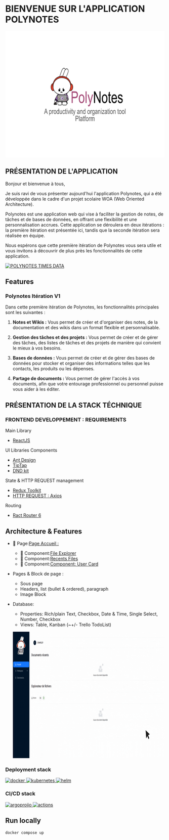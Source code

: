 # BIENVENUE SUR L'APPLICATION POLYNOTES

<p align="center">
    <img src="frontend/public/img/PolyBunny.svg" alt="PolyBunny" height="400">
</p>

## PRÉSENTATION DE L'APPLICATION

Bonjour et bienvenue à tous,

Je suis ravi de vous présenter aujourd'hui l'application Polynotes, qui a été développée dans le cadre d'un projet scolaire WOA (Web Oriented Architecture).

Polynotes est une application web qui vise à faciliter la gestion de notes, de tâches et de bases de données, en offrant une flexibilité et une personnalisation accrues. Cette application se déroulera en deux itérations : la première itération est présentée ici, tandis que la seconde itération sera réalisée en équipe.

Nous espérons que cette première itération de Polynotes vous sera utile et vous invitons à découvrir de plus près les fonctionnalités de cette application.

[![POLYNOTES TIMES DATA](https://wakatime.com/badge/user/8c51dfaf-cc71-4c33-bb4f-07b1a77dce06/project/6160a20e-1f13-4866-b07b-8adea0765e70.svg)](https://wakatime.com/badge/user/8c51dfaf-cc71-4c33-bb4f-07b1a77dce06/project/6160a20e-1f13-4866-b07b-8adea0765e70)

## Features

### Polynotes Itération V1

Dans cette première itération de Polynotes, les fonctionnalités principales sont les suivantes :

1. **Notes et Wikis :** Vous permet de créer et d'organiser des notes, de la documentation et des wikis dans un format flexible et personnalisable.

2. **Gestion des tâches et des projets :** Vous permet de créer et de gérer des tâches, des listes de tâches et des projets de manière qui convient le mieux à vos besoins.

3. **Bases de données :** Vous permet de créer et de gérer des bases de données pour stocker et organiser des informations telles que les contacts, les produits ou les dépenses.

4. **Partage de documents :** Vous permet de gérer l'accès à vos documents, afin que votre entourage professionnel ou personnel puisse vous aider à les éditer.

## PRÉSENTATION DE LA STACK TÉCHNIQUE

### FRONTEND DEVELOPPEMENT : REQUIREMENTS

Main Library

- [ReactJS](https://fr.reactjs.org/)

UI Libraries Components

- [Ant Design](https://ant.design/docs/react/getting-started)
- [TipTap](https://tiptap.dev/api/editor)
- [DND kit](https://dndkit.com/)

State & HTTP REQUEST management

- [Redux Toolkit](https://redux-toolkit.js.org/)
- [HTTP REQUEST : Axios](https://axios-http.com/fr/docs/intro)

Routing

- [Ract Router 6](https://reactrouter.com/en/main)

## Architecture & Features

- :page_facing_up: Page:[Page Accueil :](https://github.com/charley04310/Polynotes/blob/master/frontend/src/pages/home/HomePage.tsx)

  - :jigsaw: Component:[File Explorer](https://github.com/charley04310/Polynotes/blob/master/frontend/src/pages/home/components/FileExplorer.tsx)
  - :jigsaw: Component:[Recents Files](https://github.com/charley04310/Polynotes/blob/master/frontend/src/pages/home/components/RecentsFiles.tsx)
  - :jigsaw: Component:[Component: User Card](https://github.com/charley04310/Polynotes/blob/master/frontend/src/pages/home/components/UserCard.tsx)

- Pages & Block de page :

  - Sous page
  - Headers, list (bullet & ordered), paragraph
  - Image Block

- Database:

  - Properties: Rich/plain Text, Checkbox, Date & Time, Single Select, Number, Checkbox
  - Views: Table, Kanban (~+/- Trello TodoList)

  <p align="center">
      <img src="frontend/public/img/polynotes.gif" alt="PolyBunny" height="400">
  </p>

### Deployment stack

<p align="left">
    <a href="https://www.docker.com/" target="_blank" rel="noreferrer">
        <img src="https://www.vectorlogo.zone/logos/docker/docker-icon.svg" alt="docker" width="50" height="50"/>
    </a>
    <a href="https://kubernetes.io" target="_blank" rel="noreferrer">
        <img src="https://www.vectorlogo.zone/logos/kubernetes/kubernetes-icon.svg" alt="kubernetes" width="50" height="50"/>
    </a>
    <a href="https://helm.sh/" target="_blank" rel="noreferrer">
        <img src="https://www.vectorlogo.zone/logos/helmsh/helmsh-icon.svg" alt="helm" width="50" height="50"/>
    </a>
</p>

### CI/CD stack

<p align="left">
    <a href="https://argoproj.github.io/cd/" target="_blank" rel="noreferrer">
        <img src="https://www.vectorlogo.zone/logos/argoprojio/argoprojio-icon.svg" alt="argoprojio" width="50" height="50"/>
    </a>
    <a href="https://github.com/actions" target="_blank" rel="noreferrer">
        <img src="https://avatars.githubusercontent.com/u/44036562?s=200&v=4" alt="actions" width="50" height="50"/>
    </a>
</p>

## Run locally

```sh
docker compose up
```
